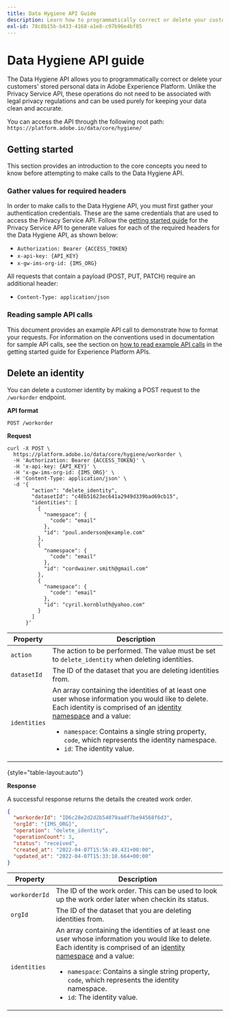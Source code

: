 ```yaml
---
title: Data Hygiene API Guide
description: Learn how to programmatically correct or delete your customers' stored personal data in Adobe Experience Platform.
exl-id: 78c8b15b-b433-4168-a1e8-c97b96e4bf85
---
```

# Data Hygiene API guide

The Data Hygiene API allows you to programmatically correct or delete your customers' stored personal data in Adobe Experience Platform. Unlike the Privacy Service API, these operations do not need to be associated with legal privacy regulations and can be used purely for keeping your data clean and accurate.

You can access the API through the following root path: `https://platform.adobe.io/data/core/hygiene/`

## Getting started

This section provides an introduction to the core concepts you need to know before attempting to make calls to the Data Hygiene API.

### Gather values for required headers

In order to make calls to the Data Hygiene API, you must first gather your authentication credentials. These are the same credentials that are used to access the Privacy Service API. Follow the [getting started guide](./api/getting-started.md) for the Privacy Service API to generate values for each of the required headers for the Data Hygiene API, as shown below:

* `Authorization: Bearer {ACCESS_TOKEN}`
* `x-api-key: {API_KEY}`
* `x-gw-ims-org-id: {IMS_ORG}`

All requests that contain a payload (POST, PUT, PATCH) require an additional header:

* `Content-Type: application/json`

### Reading sample API calls

This document provides an example API call to demonstrate how to format your requests. For information on the conventions used in documentation for sample API calls, see the section on [how to read example API calls](../landing/api-guide.md#sample-api) in the getting started guide for Experience Platform APIs.

## Delete an identity

You can delete a customer identity by making a POST request to the `/workorder` endpoint.

**API format**

```http
POST /workorder
```

**Request**

```shell
curl -X POST \
  https://platform.adobe.io/data/core/hygiene/workorder \
  -H 'Authorization: Bearer {ACCESS_TOKEN}' \
  -H 'x-api-key: {API_KEY}' \
  -H 'x-gw-ims-org-id: {IMS_ORG}' \
  -H 'Content-Type: application/json' \
  -d '{
        "action": "delete_identity",
        "datasetId": "c48b51623ec641a2949d339bad69cb15",
        "identities": [
          {
            "namespace": {
              "code": "email"
            },
            "id": "poul.anderson@example.com"
          },
          {
            "namespace": {
              "code": "email"
            },
            "id": "cordwainer.smith@gmail.com"
          },
          {
            "namespace": {
              "code": "email"
            },
            "id": "cyril.kornbluth@yahoo.com"
          }
        ]
      }'
```

| Property | Description |
| --- | --- |
| `action` | The action to be performed. The value must be set to `delete_identity` when deleting identities. |
| `datasetId` | The ID of the dataset that you are deleting identities from. |
| `identities` | An array containing the identities of at least one user whose information you would like to delete. Each identity is comprised of an [identity namespace](../identity-service/namespaces.md) and a value:<ul><li>`namespace`: Contains a single string property, `code`, which represents the identity namespace. </li><li>`id`: The identity value. |

{style="table-layout:auto"}

**Response**

A successful response returns the details the created work order.

```json
{
  "workorderId": "ID6c28e2d2d2b54079aadf7be94568f6d3",
  "orgId": "{IMS_ORG}",
  "operation": "delete_identity",
  "operationCount": 3,
  "status": "received",
  "created_at": "2022-04-07T15:56:49.431+00:00",
  "updated_at": "2022-04-07T15:33:10.664+00:00"
}
```

| Property | Description |
| --- | --- |
| `workorderId` | The ID of the work order. This can be used to look up the work order later when checkin its status. |
| `orgId` | The ID of the dataset that you are deleting identities from. |
| `identities` | An array containing the identities of at least one user whose information you would like to delete. Each identity is comprised of an [identity namespace](../identity-service/namespaces.md) and a value:<ul><li>`namespace`: Contains a single string property, `code`, which represents the identity namespace. </li><li>`id`: The identity value. |
